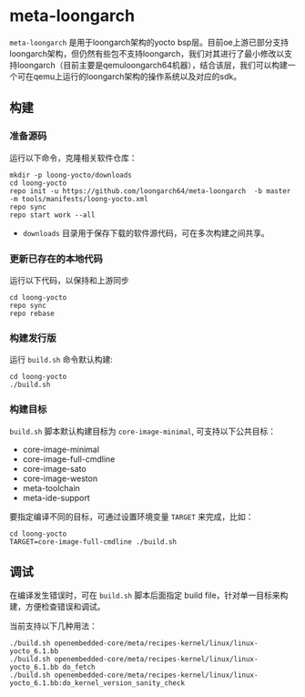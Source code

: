 # meta-loongarch

`meta-loongarch` 是用于loongarch架构的yocto bsp层。目前oe上游已部分支持loongarch架构，但仍然有些包不支持loongarch，我们对其进行了最小修改以支持loongarch（目前主要是qemuloongarch64机器），结合该层，我们可以构建一个可在qemu上运行的loongarch架构的操作系统以及对应的sdk。

## 构建

### 准备源码

运行以下命令，克隆相关软件仓库：

```
mkdir -p loong-yocto/downloads
cd loong-yocto
repo init -u https://github.com/loongarch64/meta-loongarch  -b master -m tools/manifests/loong-yocto.xml
repo sync
repo start work --all
```

- `downloads` 目录用于保存下载的软件源代码，可在多次构建之间共享。

### 更新已存在的本地代码

运行以下代码，以保持和上游同步

```
cd loong-yocto
repo sync
repo rebase
```

### 构建发行版

运行 `build.sh` 命令默认构建:

```
cd loong-yocto
./build.sh
```

### 构建目标

`build.sh` 脚本默认构建目标为 `core-image-minimal`, 可支持以下公共目标：

- core-image-minimal
- core-image-full-cmdline
- core-image-sato
- core-image-weston
- meta-toolchain
- meta-ide-support

要指定编译不同的目标，可通过设置环境变量 `TARGET` 来完成，比如：

```
cd loong-yocto
TARGET=core-image-full-cmdline ./build.sh
```

## 调试

在编译发生错误时，可在 `build.sh` 脚本后面指定 build file，针对单一目标来构建，方便检查错误和调试。

当前支持以下几种用法：

```
./build.sh openembedded-core/meta/recipes-kernel/linux/linux-yocto_6.1.bb
./build.sh openembedded-core/meta/recipes-kernel/linux/linux-yocto_6.1.bb do_fetch
./build.sh openembedded-core/meta/recipes-kernel/linux/linux-yocto_6.1.bb:do_kernel_version_sanity_check
```
